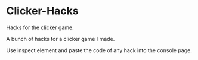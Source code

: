 # Clicker-Hacks
Hacks for the clicker game.

A bunch of hacks for a clicker game I made.

Use inspect element and paste the code of any hack into the console page.
